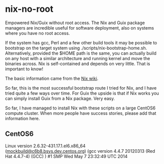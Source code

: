 nix-no-root
===========

Empowered Nix/Guix without root access. The Nix and Guix package
managers are incredible useful for software deployment, also on
systems where you have no root access. 

If the system has gcc, Perl and a few other build tools it may be
possible to bootstrap  on the target system using
./scripts/nix-bootstrap-home.sh.  Alternatively, provided the $HOME
path is the same, you can actually build on any host with a similar
architecture and running kernel and move the binaries across. Nix is
self-contained and depends on very little. That is important to know!

The basic information came from the [Nix
wiki](https://nixos.org/wiki/How_to_install_nix_in_home_%28on_another_distribution%29).

So far, this is the most successful bootstrap route I tried for Nix,
and I have tried quite a few ways over time. For Guix the upside is
that if Nix works you can simply install Guix from a Nix package.
Very easy. 

So far, I have managed to install Nix with these scripts on a large
CentOS6 compute cluster.  When more people have success stories,
please add that information here.

## CentOS6

  Linux version 2.6.32-431.17.1.el6.x86_64 (mockbuild@c6b8.bsys.dev.centos.org) (gcc version 4.4.7 20120313 (Red Hat 4.4.7-4) (GCC) ) #1 SMP Wed May 7 23:32:49 UTC 2014

